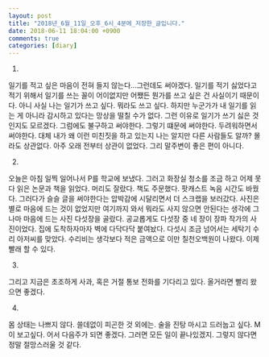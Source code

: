 ```yaml
---
layout: post
title: "2018년_6월_11일_오후_6시_4분에_저장한_글입니다."
date: 2018-06-11 18:04:00 +0900
comments: true 
categories: [diary] 
---
```

1.
일기를 적고 싶은 마음이 전혀 들지 않는다...그런데도 써야겠다. 일기를 적기 싫었다고 적기 위해서 일기를 쓰는 꼴이 어이없지만 어쨌든 뭔가를 쓰고 싶은 건 사실이기 때문이다. 아니 사실 나는 일기가 쓰고 싶다. 뭐라도 쓰고 싶다. 하지만 누군가가 내 일기를 읽는 게 아니라 감시하고 있다는 망상을 떨칠 수가 없다. 그런 이유로 일기가 쓰기 싫은 것인지도 모르겠다. 그럼에도 불구하고 써야한다. 그렇기 떄문에 써야한다. 두려워하면서 써야한다. 대체 내가 왜 이런 미친짓을 하고 있는지 나는 알지만 다른 사람들도 알까? 몰라도 상관없다. 아주 오래 전부터 상관이 없었다. 그리 말주변이 좋은 편이 아니다. 

2.
오늘은 아침 일찍 일어나서 P를 학교에 보냈다. 그러고 화장실 청소를 조금 하고 어제 못 다 읽은 논문과 책을 읽었다. 머리도 잘랐다. 책도 주문했다. 팟캐스트 녹음 시간도 바꿨다. 그러다가 슬슬 글을 써야한다는 압박감에 시달리면서 더 스크랩을 보러갔다. 사진은 별로 마음에 드는 것이 없었지만 여기까지 와서 뭐라도 사지 않으면 안된다는 생각에 그나마 마음에 드는 사진 다섯장을 골랐다. 공교롭게도 다섯장 중 네 장이 장파 작가의 사진이었다. 집에 도착하자마자 벽에 다닥다닥 붙여놨다. 다섯시 조금 넘어서는 세탁기 수리 아저씨를 맞았다. 수리비는 생각보다 적은 금액으로 이만 칠천오백원이 나왔다. 이제 빨래 할 수 있다. 

3.
그리고 지금은 초조하게 사과, 혹은 거절 통보 전화를 기다리고 있다. 올거라면 빨리 왔으면 좋겠다.

4.
몸 상태는 나쁘지 않다. 쓸데없이 피곤한 것 외에는. 술을 진탕 마시고 드러눕고 싶다. M이 보고싶다. 어서 다음주가 되면 좋겠다. 그러면 모든 일이 끝나있겠지. 그렇지 않다면 정말 절망스러울 것 같다.

